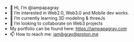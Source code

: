 - 👋 Hi, I’m @iampapagray
- 👀 I’m interested in Web2.0, Web3.0 and Mobile dev works.
- 🌱 I’m currently learning 3D modeling & threeJs
- 💞️ I’m looking to collaborate on Web3 projects
- My portfolio can be found here: https://iampapagray.com
- 📫 How to reach me: iamjbgray@proton.me

<!---
iampapagray/iampapagray is a ✨ special ✨ repository because its `README.md` (this file) appears on your GitHub profile.
You can click the Preview link to take a look at your changes.
--->
